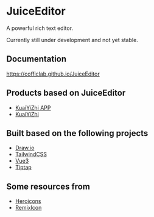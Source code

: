 # JuiceEditor

A powerful rich text editor.

Currently still under development and not yet stable.

## Documentation

<https://cofficlab.github.io/JuiceEditor>

## Products based on JuiceEditor

- [KuaiYiZhi APP](https://apps.apple.com/cn/app/%E5%BF%AB%E6%98%93%E7%9F%A5/id6457892799)
- [KuaiYiZhi](https://www.kuaiyizhi.cn)

## Built based on the following projects

- [Draw.io](https://github.com/jgraph/drawio)
- [TailwindCSS](https://tailwindcss.com/)
- [Vue3](https://v3.vuejs.org/)
- [Tiptap](https://tiptap.dev/)

## Some resources from

- [Heroicons](https://heroicons.com)
- [RemixIcon](https://remixicon.com)
